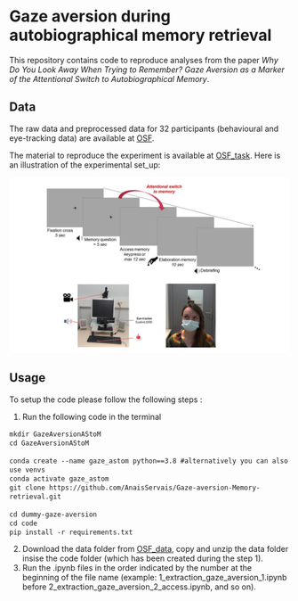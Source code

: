 # Gaze aversion during autobiographical memory retrieval


This repository contains code to reproduce analyses from the paper *Why Do You Look Away When Trying to Remember? Gaze Aversion as a Marker of the Attentional Switch to Autobiographical Memory*.

## Data
The raw data and preprocessed data for 32 participants (behavioural and eye-tracking data) are available at [OSF](https://osf.io/pbvmq/?view_only=1ca772dbe1404177ba37200deeb24d1b).

The material to reproduce the experiment is available at [OSF_task](https://osf.io/pbvmq/files/osfstorage?view_only=1ca772dbe1404177ba37200deeb24d1b).
Here is an illustration of the experimental set_up:
<!-- ![Sample figure](./images/set_up.jpg) -->
<p align='center'><img src="./images/set_up.jpg" width="700"></p>


## Usage
To setup the code please follow the following steps : 
1) Run the following code in the terminal
```
mkdir GazeAversionAStoM 
cd GazeAversionAStoM

conda create --name gaze_astom python==3.8 #alternatively you can also use venvs
conda activate gaze_astom
git clone https://github.com/AnaisServais/Gaze-aversion-Memory-retrieval.git

cd dummy-gaze-aversion
cd code
pip install -r requirements.txt 
```
2) Download the data folder from [OSF_data](https://osf.io/pbvmq/files/osfstorage?view_only=1ca772dbe1404177ba37200deeb24d1b), copy and unzip the data folder insise the code folder (which has been created during the step 1).
3) Run the .ipynb files in the order indicated by the number at the beginning of the file name (example: 1_extraction_gaze_aversion_1.ipynb before 2_extraction_gaze_aversion_2_access.ipynb, and so on).
